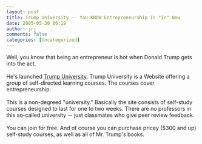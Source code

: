 ```yaml
---
layout: post
title: Trump University -- You KNOW Entrepreneurship Is "In" Now
date: 2005-05-30 06:19
author: jrj
comments: false
categories: [Uncategorized]
---
```

Well, you know that being an entrepreneur is hot when Donald Trump gets into the act.<br /><br />He's launched <a href="http://www.trumpuniversity.com/">Trump University</a>.  Trump University is a Website offering a group of self-directed learning courses.  The courses cover entrepreneurship.<br /><br />This is a non-degreed "university." Basically the site consists of self-study courses designed to last for one to two weeks. There are no professors in this so-called university -- just classmates who give peer review feedback.<br /><br />You can join for free. And of course you can purchase pricey ($300 and up) self-study courses, as well as all of Mr. Trump's books.
